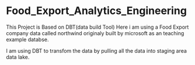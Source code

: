 # Food_Export_Analytics_Engineering

This Project is Based on DBT(data build Tool) Here i am using a Food Export company data called northwind originaly built by microsoft as an teaching example databse. 

I am using DBT to transfom the data by pulling all the data into staging area data lake.
